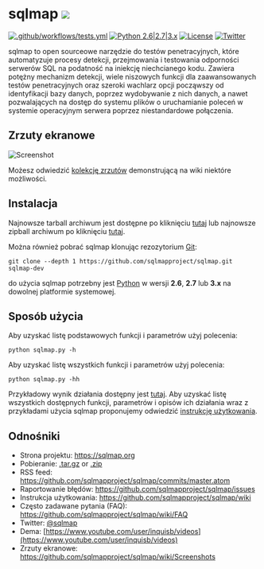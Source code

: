 # sqlmap ![](https://i.imgur.com/fe85aVR.png)

[![.github/workflows/tests.yml](https://github.com/sqlmapproject/sqlmap/actions/workflows/tests.yml/badge.svg)](https://github.com/sqlmapproject/sqlmap/actions/workflows/tests.yml) [![Python 2.6|2.7|3.x](https://img.shields.io/badge/python-2.6|2.7|3.x-yellow.svg)](https://www.python.org/) [![License](https://img.shields.io/badge/license-GPLv2-red.svg)](https://raw.githubusercontent.com/sqlmapproject/sqlmap/master/LICENSE) [![Twitter](https://img.shields.io/badge/twitter-@sqlmap-blue.svg)](https://twitter.com/sqlmap)

sqlmap to open sourceowe narzędzie do testów penetracyjnych, które automatyzuje procesy detekcji, przejmowania i
testowania odporności serwerów SQL na podatność na iniekcję niechcianego kodu. Zawiera potężny mechanizm detekcji, wiele
niszowych funkcji dla zaawansowanych testów penetracyjnych oraz szeroki wachlarz opcji począwszy od identyfikacji bazy
danych, poprzez wydobywanie z nich danych, a nawet pozwalających na dostęp do systemu plików o uruchamianie poleceń w
systemie operacyjnym serwera poprzez niestandardowe połączenia.

Zrzuty ekranowe
----

![Screenshot](https://raw.github.com/wiki/sqlmapproject/sqlmap/images/sqlmap_screenshot.png)

Możesz odwiedzić [kolekcję zrzutów](https://github.com/sqlmapproject/sqlmap/wiki/Screenshots) demonstrującą na wiki
niektóre możliwości.

Instalacja
----

Najnowsze tarball archiwum jest dostępne po kliknięciu [tutaj](https://github.com/sqlmapproject/sqlmap/tarball/master)
lub najnowsze zipball archiwum po kliknięciu [tutaj](https://github.com/sqlmapproject/sqlmap/zipball/master).

Można również pobrać sqlmap klonując rezozytorium [Git](https://github.com/sqlmapproject/sqlmap):

    git clone --depth 1 https://github.com/sqlmapproject/sqlmap.git sqlmap-dev

do użycia sqlmap potrzebny jest [Python](https://www.python.org/download/) w wersji **2.6**, **2.7** lub **3.x** na
dowolnej platformie systemowej.

Sposób użycia
----

Aby uzyskać listę podstawowych funkcji i parametrów użyj polecenia:

    python sqlmap.py -h

Aby uzyskać listę wszystkich funkcji i parametrów użyj polecenia:

    python sqlmap.py -hh

Przykładowy wynik działania dostępny jest [tutaj](https://asciinema.org/a/46601).
Aby uzyskać listę wszystkich dostępnych funkcji, parametrów i opisów ich działania wraz z przykładami użycia sqlmap
proponujemy odwiedzić [instrukcję użytkowania](https://github.com/sqlmapproject/sqlmap/wiki/Usage).

Odnośniki
----

* Strona projektu: https://sqlmap.org
* Pobieranie: [.tar.gz](https://github.com/sqlmapproject/sqlmap/tarball/master)
  or [.zip](https://github.com/sqlmapproject/sqlmap/zipball/master)
* RSS feed: https://github.com/sqlmapproject/sqlmap/commits/master.atom
* Raportowanie błędów: https://github.com/sqlmapproject/sqlmap/issues
* Instrukcja użytkowania: https://github.com/sqlmapproject/sqlmap/wiki
* Często zadawane pytania (FAQ): https://github.com/sqlmapproject/sqlmap/wiki/FAQ
* Twitter: [@sqlmap](https://twitter.com/sqlmap)
* Dema: [https://www.youtube.com/user/inquisb/videos](https://www.youtube.com/user/inquisb/videos)
* Zrzuty ekranowe: https://github.com/sqlmapproject/sqlmap/wiki/Screenshots
